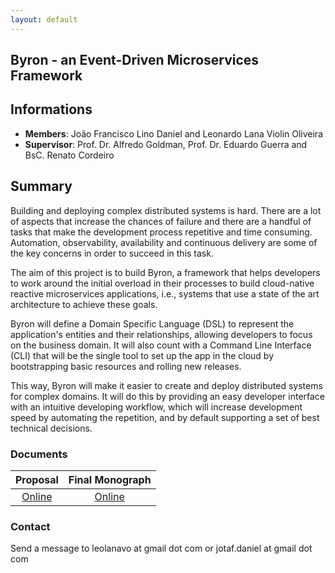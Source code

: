 ```yaml
---
layout: default
---
```


## Byron - an Event-Driven Microservices Framework

## Informations
- **Members**: João Francisco Lino Daniel and Leonardo Lana Violin Oliveira
- **Supervisor**: Prof. Dr. Alfredo Goldman, Prof. Dr. Eduardo Guerra and BsC. Renato Cordeiro

## Summary
Building and deploying complex distributed systems is hard. There are a lot of aspects that increase the chances of failure and there are a handful of tasks that make the development process repetitive and time consuming. Automation, observability, availability and continuous delivery are some of the key concerns in order to succeed in this task.

The aim of this project is to build Byron, a framework that helps developers to work around the initial overload in their processes to build cloud-native reactive microservices applications, i.e., systems that use a state of the art architecture to achieve these goals.

Byron will define a Domain Specific Language (DSL) to represent the application's entities and their relationships, allowing developers to focus on the business domain. It will also count with a Command Line Interface (CLI) that will be the single tool to set up the app in the cloud by bootstrapping basic resources and rolling new releases.

This way, Byron will make it easier to create and deploy distributed systems for complex domains. It will do this by providing an easy developer interface with an intuitive developing workflow, which will increase development speed by automating the repetition, and by default supporting a set of best technical decisions.

### Documents

| Proposal  | Final Monograph |
|:---------:|:---------------:|
|[Online][1]|  [Online][2]    |

[1]: https://gitlab.com/byron-framework/kanban/blob/master/Byron_Proposal.pdf
[2]: https://gitlab.com/byron-framework/kanban/blob/master/Byron_Monograph.pdf

### Contact
Send a message to leolanavo at gmail dot com or jotaf.daniel at gmail dot com
